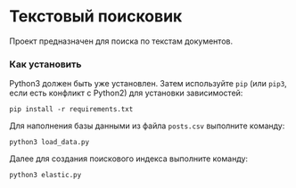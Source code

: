 # Текстовый поисковик

Проект предназначен для поиска по текстам документов.

### Как установить

Python3 должен быть уже установлен. 
Затем используйте `pip` (или `pip3`, если есть конфликт с Python2) для установки зависимостей:
```
pip install -r requirements.txt
```

Для наполнения базы данными из файла `posts.csv` выполните команду:
```
python3 load_data.py
```

Далее для создания поискового индекса выполните команду:
```
python3 elastic.py
```

